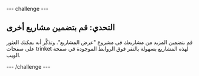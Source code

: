 --- challenge ---
## التحدي: قم بتضمين مشاريع أخرى

قم بتضمين المزيد من مشاريعك في مشروع "عرض المشاريع". وتذكَّر أنه يمكنك العثور على صفحات trinket لهذه المشاريع بسهولة بالنقر فوق الروابط الموجودة في صفحة الويب. 


--- /challenge ---